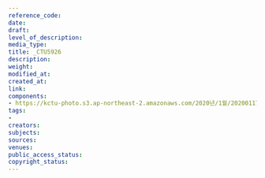 ```yaml
---
reference_code: 
date: 
draft: 
level_of_description: 
media_type: 
title: _CTU5926
description: 
weight: 
modified_at: 
created_at: 
link: 
components:
- https://kctu-photo.s3.ap-northeast-2.amazonaws.com/2020년/1월/20200117_경마기수+문중원+열사+문재해결+촉구+오체투지+1일차/_CTU5926.jpg
tags:
- 
creators: 
subjects: 
sources: 
venues: 
public_access_status: 
copyright_status: 
---
```

